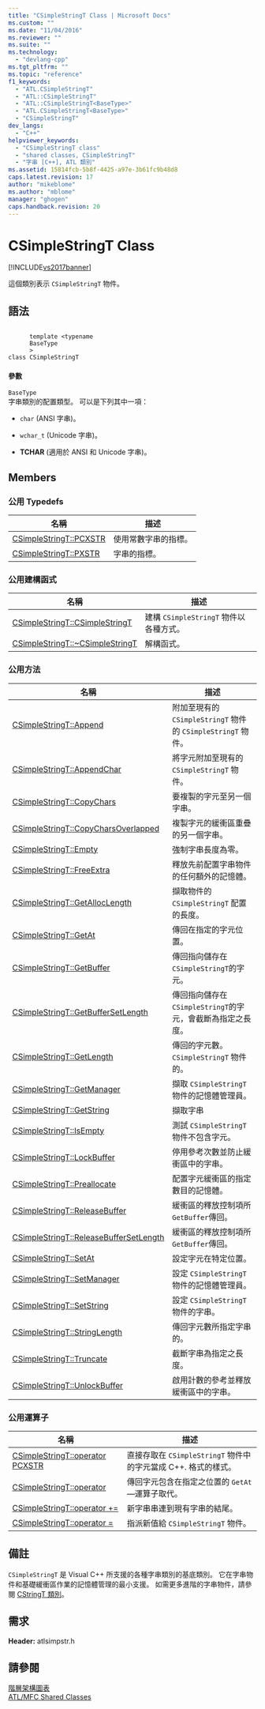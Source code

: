 ```yaml
---
title: "CSimpleStringT Class | Microsoft Docs"
ms.custom: ""
ms.date: "11/04/2016"
ms.reviewer: ""
ms.suite: ""
ms.technology: 
  - "devlang-cpp"
ms.tgt_pltfrm: ""
ms.topic: "reference"
f1_keywords: 
  - "ATL.CSimpleStringT"
  - "ATL::CSimpleStringT"
  - "ATL::CSimpleStringT<BaseType>"
  - "ATL.CSimpleStringT<BaseType>"
  - "CSimpleStringT"
dev_langs: 
  - "C++"
helpviewer_keywords: 
  - "CSimpleStringT class"
  - "shared classes, CSimpleStringT"
  - "字串 [C++], ATL 類別"
ms.assetid: 15814fcb-5b8f-4425-a97e-3b61fc9b48d8
caps.latest.revision: 17
author: "mikeblome"
ms.author: "mblome"
manager: "ghogen"
caps.handback.revision: 20
---
```

# CSimpleStringT Class
[!INCLUDE[vs2017banner](../../assembler/inline/includes/vs2017banner.md)]

這個類別表示 `CSimpleStringT` 物件。  
  
## 語法  
  
```  
  
      template <typename   
      BaseType  
      >  
class CSimpleStringT  
```  
  
#### 參數  
 `BaseType`  
 字串類別的配置類型。  可以是下列其中一項：  
  
-   `char` \(ANSI 字串\)。  
  
-   `wchar_t` \(Unicode 字串\)。  
  
-   **TCHAR** \(適用於 ANSI 和 Unicode 字串\)。  
  
## Members  
  
### 公用 Typedefs  
  
|名稱|描述|  
|--------|--------|  
|[CSimpleStringT::PCXSTR](../Topic/CSimpleStringT::PCXSTR.md)|使用常數字串的指標。|  
|[CSimpleStringT::PXSTR](../Topic/CSimpleStringT::PXSTR.md)|字串的指標。|  
  
### 公用建構函式  
  
|名稱|描述|  
|--------|--------|  
|[CSimpleStringT::CSimpleStringT](../Topic/CSimpleStringT::CSimpleStringT.md)|建構 `CSimpleStringT` 物件以各種方式。|  
|[CSimpleStringT::~CSimpleStringT](../Topic/CSimpleStringT::~CSimpleStringT.md)|解構函式。|  
  
### 公用方法  
  
|名稱|描述|  
|--------|--------|  
|[CSimpleStringT::Append](../Topic/CSimpleStringT::Append.md)|附加至現有的 `CSimpleStringT` 物件的 `CSimpleStringT` 物件。|  
|[CSimpleStringT::AppendChar](../Topic/CSimpleStringT::AppendChar.md)|將字元附加至現有的 `CSimpleStringT` 物件。|  
|[CSimpleStringT::CopyChars](../Topic/CSimpleStringT::CopyChars.md)|要複製的字元至另一個字串。|  
|[CSimpleStringT::CopyCharsOverlapped](../Topic/CSimpleStringT::CopyCharsOverlapped.md)|複製字元的緩衝區重疊的另一個字串。|  
|[CSimpleStringT::Empty](../Topic/CSimpleStringT::Empty.md)|強制字串長度為零。|  
|[CSimpleStringT::FreeExtra](../Topic/CSimpleStringT::FreeExtra.md)|釋放先前配置字串物件的任何額外的記憶體。|  
|[CSimpleStringT::GetAllocLength](../Topic/CSimpleStringT::GetAllocLength.md)|擷取物件的 `CSimpleStringT` 配置的長度。|  
|[CSimpleStringT::GetAt](../Topic/CSimpleStringT::GetAt.md)|傳回在指定的字元位置。|  
|[CSimpleStringT::GetBuffer](../Topic/CSimpleStringT::GetBuffer.md)|傳回指向儲存在 `CSimpleStringT`的字元。|  
|[CSimpleStringT::GetBufferSetLength](../Topic/CSimpleStringT::GetBufferSetLength.md)|傳回指向儲存在 `CSimpleStringT`的字元，會截斷為指定之長度。|  
|[CSimpleStringT::GetLength](../Topic/CSimpleStringT::GetLength.md)|傳回的字元數。 `CSimpleStringT` 物件的。|  
|[CSimpleStringT::GetManager](../Topic/CSimpleStringT::GetManager.md)|擷取 `CSimpleStringT` 物件的記憶體管理員。|  
|[CSimpleStringT::GetString](../Topic/CSimpleStringT::GetString.md)|擷取字串|  
|[CSimpleStringT::IsEmpty](../Topic/CSimpleStringT::IsEmpty.md)|測試 `CSimpleStringT` 物件不包含字元。|  
|[CSimpleStringT::LockBuffer](../Topic/CSimpleStringT::LockBuffer.md)|停用參考次數並防止緩衝區中的字串。|  
|[CSimpleStringT::Preallocate](../Topic/CSimpleStringT::Preallocate.md)|配置字元緩衝區的指定數目的記憶體。|  
|[CSimpleStringT::ReleaseBuffer](../Topic/CSimpleStringT::ReleaseBuffer.md)|緩衝區的釋放控制項所 `GetBuffer`傳回。|  
|[CSimpleStringT::ReleaseBufferSetLength](../Topic/CSimpleStringT::ReleaseBufferSetLength.md)|緩衝區的釋放控制項所 `GetBuffer`傳回。|  
|[CSimpleStringT::SetAt](../Topic/CSimpleStringT::SetAt.md)|設定字元在特定位置。|  
|[CSimpleStringT::SetManager](../Topic/CSimpleStringT::SetManager.md)|設定 `CSimpleStringT` 物件的記憶體管理員。|  
|[CSimpleStringT::SetString](../Topic/CSimpleStringT::SetString.md)|設定 `CSimpleStringT` 物件的字串。|  
|[CSimpleStringT::StringLength](../Topic/CSimpleStringT::StringLength.md)|傳回字元數所指定字串的。|  
|[CSimpleStringT::Truncate](../Topic/CSimpleStringT::Truncate.md)|截斷字串為指定之長度。|  
|[CSimpleStringT::UnlockBuffer](../Topic/CSimpleStringT::UnlockBuffer.md)|啟用計數的參考並釋放緩衝區中的字串。|  
  
### 公用運算子  
  
|名稱|描述|  
|--------|--------|  
|[CSimpleStringT::operator PCXSTR](../Topic/CSimpleStringT::operator%20PCXSTR.md)|直接存取在 `CSimpleStringT` 物件中的字元當成 C\+\+. 格式的樣式。|  
|[CSimpleStringT::operator](../Topic/CSimpleStringT::operator.md)|傳回字元包含在指定之位置的 `GetAt`—運算子取代。|  
|[CSimpleStringT::operator \+\=](../Topic/CSimpleStringT::operator%20+=.md)|新字串串連到現有字串的結尾。|  
|[CSimpleStringT::operator \=](../Topic/CSimpleStringT::operator%20=.md)|指派新值給 `CSimpleStringT` 物件。|  
  
## 備註  
 `CSimpleStringT` 是 Visual C\+\+ 所支援的各種字串類別的基底類別。  它在字串物件和基礎緩衝區作業的記憶體管理的最小支援。  如需更多進階的字串物件，請參閱 [CStringT 類別](../../atl-mfc-shared/reference/cstringt-class.md)。  
  
## 需求  
 **Header:** atlsimpstr.h  
  
## 請參閱  
 [階層架構圖表](../../mfc/hierarchy-chart.md)   
 [ATL\/MFC Shared Classes](../../atl-mfc-shared/atl-mfc-shared-classes.md)
